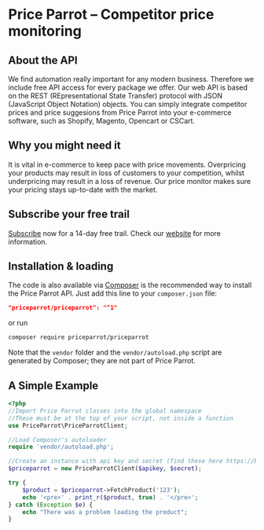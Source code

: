 # Price Parrot – Competitor price monitoring

## About the API
We find automation really important for any modern business. Therefore we include free API access for every package we offer. Our web API is based on the REST (REpresentational State Transfer) protocol with JSON (JavaScript Object Notation) objects. You can simply integrate competitor prices and price suggesions from Price Parrot into your e-commerce software, such as Shopify, Magento, Opencart or CSCart.

## Why you might need it
It is vital in e-commerce to keep pace with price movements. Overpricing your products may result in loss of customers to your competition, whilst underpricing may result in a loss of revenue. Our price monitor makes sure your pricing stays up-to-date with the market.

## Subscribe your free trail
[Subscribe](https://backend.priceparrot.io/register) now for a 14-day free trail. Check our [website](https://priceparrot.io) for more information.

## Installation & loading
The code is also available via [Composer](https://getcomposer.org) is the recommended way to install the Price Parrot API. Just add this line to your `composer.json` file:

```json
"priceparrot/priceparrot": "^1"
```

or run

```sh
composer require priceparrot/priceparrot
```

Note that the `vendor` folder and the `vendor/autoload.php` script are generated by Composer; they are not part of Price Parrot.

## A Simple Example

```php
<?php
//Import Price Parrot classes into the global namespace
//These must be at the top of your script, not inside a function
use PriceParrot\PriceParrotClient;

//Load Composer's autoloader
require 'vendor/autoload.php';

//Create an instance with api key and secret (find these here https://backend.priceparrot.io/api)
$priceparrot = new PriceParrotClient($apikey, $secret);

try {
    $product = $priceparrot->FetchProduct('123');
    echo '<pre>' . print_r($product, true) . '</pre>';
} catch (Exception $e) {
    echo "There was a problem loading the product";
}
```

